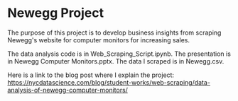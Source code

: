 # Newegg Project

The purpose of this project is to develop business insights from scraping Newegg's website for computer monitors for increasing sales.

The data analysis code is in Web_Scraping_Script.ipynb. The presentation  is in Newegg Computer Monitors.pptx. The data I scraped is in Newegg.csv.

Here is a link to the blog post where I explain the project: https://nycdatascience.com/blog/student-works/web-scraping/data-analysis-of-newegg-computer-monitors/

